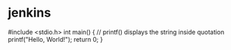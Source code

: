 # jenkins
#include <stdio.h>
int main() {
   // printf() displays the string inside quotation
   printf("Hello, World!");
   return 0;
}
